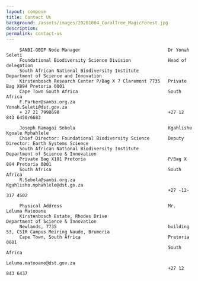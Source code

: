 ```yaml
---
layout: compose
title: Contact Us
background: /assets/images/20201004_CoralTree_MagicForest.jpg
description:
permalink: contact-us
---
```

                                                       
                                                        
         SANBI-GBIF Node Manager                                 Dr Yonah Seleti
         Foundational Biodiversity Science Division              Head of delegation
         South African National Biodiversity Institute           Department of Science and Innovation
         Kirstenbosch Research Center P/Bag X 7 Claremont 7735   Private Bag X894 Pretoria 0001
         Cape Town South Africa                                  South Africa
         F.Parker@sanbi.org.za                                   Yonah.Seleti@dst.gov.za
         + 27 21 7998698                                         +27 12 843 6450/6683
                                                
         Joseph Ramagai Sebola                                   Kgahlisho Kgoale Mphahlele                                           
         Chief Director: Foundational Biodiversity Science       Deputy Director: Earth Systems Science
         South African National Biodiversity Institute           Department of Science & Innovation
         Private Bag X101 Pretoria                               P/Bag X 894 Pretoria 0001
         South Africa                                            South Africa
         R.Sebola@sanbi.org.za                                   Kgahlisho.mphahlele@dst.go.za
                                                                 +27 -12-317 4502
         
         Physical Address                                        Mr. Leluma Matooane                                             
         Kirstenbosch Estate, Rhodes Drive                       Department of Science & Innovation
         Newlands, 7735                                          building 53, CSIR Campus Meiring Naude, Brumeria
         Cape Town, South Africa                                 Pretoria 0001             
                                                                 South Africa
                                                                 Leluma.matooane@dst.gov.za
                                                                 +27 12 843 6437
